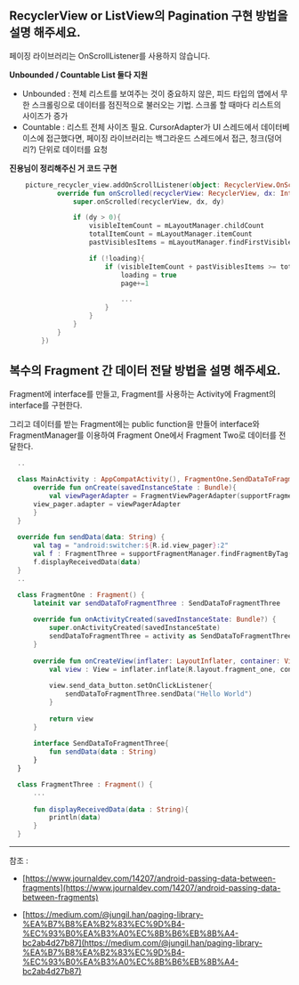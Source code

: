 ## RecyclerView or ListView의 Pagination 구현 방법을 설명 해주세요.

페이징 라이브러리는 OnScrollListener를 사용하지 않습니다.

**Unbounded / Countable List 둘다 지원**
- Unbounded : 전체 리스트를 보여주는 것이 중요하지 않은, 피드 타입의 앱에서 무한 스크롤링으로 데이터를 점진적으로 불러오는 기법. 스크롤 할 때마다 리스트의 사이즈가 증가
- Countable : 리스트 전체 사이즈 필요. CursorAdapter가 UI 스레드에서 데이터베이스에 접근했다면, 페이징 라이브러리는 백그라운드 스레드에서 접근, 청크(덩어리?) 단위로 데이터를 요청


**진용님이 정리해주신 거 코드 구현**
```Kotlin
    picture_recycler_view.addOnScrollListener(object: RecyclerView.OnScrollListener(){
            override fun onScrolled(recyclerView: RecyclerView, dx: Int, dy: Int) {
                super.onScrolled(recyclerView, dx, dy)

                if (dy > 0){
                    visibleItemCount = mLayoutManager.childCount
                    totalItemCount = mLayoutManager.itemCount
                    pastVisiblesItems = mLayoutManager.findFirstVisibleItemPosition()

                    if (!loading){
                        if (visibleItemCount + pastVisiblesItems >= totalItemCount) {
                            loading = true
                            page+=1

                            ...
                        }
                    }
                }
            }
        })
```




## 복수의 Fragment 간 데이터 전달 방법을 설명 해주세요.

Fragment에 interface를 만들고, Fragment를 사용하는 Activity에 Fragment의 interface를 구현한다.

그리고 데이터를 받는 Fragment에는 public function을 만들어 interface와 FragmentManager를 이용하여 Fragment One에서 Fragment Two로 데이터를 전달한다.

  ```Kotlin
    ..
    
    class MainActivity : AppCompatActivity(), FragmentOne.SendDataToFragmentThree{
    	override fun onCreate(savedInstanceState : Bundle){
    		val viewPagerAdapter = FragmentViewPagerAdapter(supportFragmentManager)
        view_pager.adapter = viewPagerAdapter
    	}
    }
    
    override fun sendData(data: String) {
        val tag = "android:switcher:${R.id.view_pager}:2"
        val f : FragmentThree = supportFragmentManager.findFragmentByTag(tag) as FragmentThree
        f.displayReceivedData(data)
    }
    ..
  ```

  ```Kotlin
    class FragmentOne : Fragment() {
        lateinit var sendDataToFragmentThree : SendDataToFragmentThree
    
        override fun onActivityCreated(savedInstanceState: Bundle?) {
            super.onActivityCreated(savedInstanceState)
            sendDataToFragmentThree = activity as SendDataToFragmentThree
        }
    
        override fun onCreateView(inflater: LayoutInflater, container: ViewGroup?, savedInstanceState: Bundle?): View? {
            val view : View = inflater.inflate(R.layout.fragment_one, container, false)
    
            view.send_data_button.setOnClickListener{
                sendDataToFragmentThree.sendData("Hello World")
            }
    
            return view
        }
    
        interface SendDataToFragmentThree{
            fun sendData(data : String)
        }
    }
  ```

  ```Kotlin
    class FragmentThree : Fragment() {
        ...
    
        fun displayReceivedData(data : String){
            println(data)
        }
    }
  ```

---

참조 : 

- [https://www.journaldev.com/14207/android-passing-data-between-fragments](https://www.journaldev.com/14207/android-passing-data-between-fragments)

- [https://medium.com/@jungil.han/paging-library-%EA%B7%B8%EA%B2%83%EC%9D%B4-%EC%93%B0%EA%B3%A0%EC%8B%B6%EB%8B%A4-bc2ab4d27b87](https://medium.com/@jungil.han/paging-library-%EA%B7%B8%EA%B2%83%EC%9D%B4-%EC%93%B0%EA%B3%A0%EC%8B%B6%EB%8B%A4-bc2ab4d27b87)
